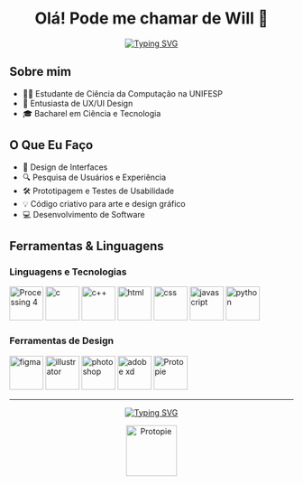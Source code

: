 <p align="center">
    <h1 align="center"><strong>Olá! Pode me chamar de Will 👋</strong></h1>
</p>

<p align="center">
<a href="https://git.io/typing-svg"><img src="https://readme-typing-svg.herokuapp.com?font=Poppins&weight=600&pause=1000&color=4593F8&center=true&vCenter=true&repeat=false&random=false&width=435&lines=Vamos+construir+algo+juntos!?%3F" alt="Typing SVG" /></a>
</p>

## Sobre mim

- 👨‍💻 Estudante de Ciência da Computação na UNIFESP  
- 🌟 Entusiasta de UX/UI Design  
- 🎓 Bacharel em Ciência e Tecnologia

## O Que Eu Faço

- 🎨 Design de Interfaces  
- 🔍 Pesquisa de Usuários e Experiência  
- 🛠️ Prototipagem e Testes de Usabilidade
- 💡 Código criativo para arte e design gráfico
- 💻 Desenvolvimento de Software  


## Ferramentas & Linguagens 

### Linguagens e Tecnologias

<a target="_blank" rel="noreferrer"> <img src="https://blogger.googleusercontent.com/img/b/R29vZ2xl/AVvXsEjUARzy1V4sa6JL6saF9zrHU5WEAx2XKEAwWECTKu-ibfm24Pr8gEy4qLSnSswUZbjo4lh_q9ArZVrCAT4uTtnDrBDTufHlir7grHgPOrVteWXsXr3jjsM6C8wjG-eSuh1ElBK2wsb-v2UwNRWGM45Fizuzko4bn7EPxEt74m9W8Jx-qgx6wCkFS78uees/s320/processing4.png" alt="Processing 4" width="60" height="60"/> </a> 
<a target="_blank" rel="noreferrer"> <img src="https://blogger.googleusercontent.com/img/b/R29vZ2xl/AVvXsEiCeIH2sFGcQc-7WJqq7Yo3yAR8nyFvRZMJNmvsalI0KV_w5hXdcM6XdZ2I18NmY-GmpMIw2rN2ZBc7egQdChTKACJ6q4T204ujB-FfprE0riLkellWbqghbgvQbOxnxwLsrieQB43wfgK8zNvv3vbILuTiFuehQPz5Pw7X-Yf2xsn9w9XPHfoEKlfazMA/s320/c.png" alt="c" width="60" height="60"/> </a> 
<a target="_blank" rel="noreferrer"> <img src="https://blogger.googleusercontent.com/img/b/R29vZ2xl/AVvXsEi9SXJ-U19HlDuZabl7OYhhcCHRSJI4D60NYZOiGIc4f38z7kDpey3Tc9siTVFgWbmDJSkXI4d7L9Mz5GAQ3z_ufHbYDcZq6xDncSvSRTZjoVE4B7yhIc8F4vT8f1iNCut8YclnZI51DJKiviWxtCt8a7AuFCFzDezL7ipmPKFTsy6OTSBih7j0mNfHrZA/s320/cpp.png" alt="c++" width="60" height="60"/> </a> 
<a target="_blank" rel="noreferrer"> <img src="https://blogger.googleusercontent.com/img/b/R29vZ2xl/AVvXsEj8lAhu3fJxVWa2-6HrmMfVM1e8vNRmzG3-FY1iakc6AgA_eKudhz9zqiFRfig5xOzbcDH_zdlZpCXWJPKo5FaTcmJC8DsyXDuLuSCj6VquPhYbTDBp5AtIeyWPCY86jTI9NwVKTNXPu6KLaQIXf8byQwEV1VywG64R8IeQkJC_QxmAVEgVGxEIQRWiLA0/s320/html.png" alt="html" width="60" height="60"/> </a> 
<a target="_blank" rel="noreferrer"> <img src="https://blogger.googleusercontent.com/img/b/R29vZ2xl/AVvXsEhJVhQvbdIJ7btKIUalwVsD_jSS4cxWPFJ50bOfTVqQEpdVR0jUjZ9ydoBz6etB3hGu6sW9vmA0bzyCQB78HKrs5ZlRAFU4L77kiolJ7xRranGFpJmMAuMvOX-Acc6SFhvFyTgVntxryrhINF-qoZHvFF07eufzaRQeOHZGgg_D-fLUyB3CeCS48w296qw/s320/css.png" alt="css" width="60" height="60"/> </a> 
<a target="_blank" rel="noreferrer"> <img src="https://blogger.googleusercontent.com/img/b/R29vZ2xl/AVvXsEjJ3TFr1_6rtSjWamjskeVt9v8qxFw8uU_QmSJohnaUr1hoi6s8jLb7cuPgvd73i4Pul3WTHVNNmQZqc0b-qc8z05pcQBu2SYYi5bED8gGbjoKdDbbUg5AmJRnp8tE3oFKZzZfwfqk2Vqo8xFiBiWCa_wBJRRlri8a4wGi8p8CFDVxX4p3FJfaKlCWByZ4/s320/javascript.png" alt="javascript" width="60" height="60"/> </a> 
<a target="_blank" rel="noreferrer"> <img src="https://blogger.googleusercontent.com/img/b/R29vZ2xl/AVvXsEinFBcjdd2UO41qAs_V5XU_brPOmt0IkMRRuZ1DqmrLZN7_6SwjE_q91aXTXYpCZ-6XBXlGmVTADF3tCuFV7DbXQlc8zAuFb-uzB3yefXJ2h_QJp0dhvrwEu0XnRl-xvNw91-VW4vv-twfvqbEKBt5iTwkLSC5z3Y5l6ijH-3Xd6-Apv4g0QjuIpd8muZY/s320/python.png" alt="python" width="60" height="60"/> </a> 

### Ferramentas de Design
<a target="_blank" rel="noreferrer"> <img src="https://blogger.googleusercontent.com/img/b/R29vZ2xl/AVvXsEgDEPjdpmxq8S29w7UeKQ1TepG4fbOv8fmgTu5UNe5ERjgetWq2oOXfhJg00Uyckdbg4C8y1wvKLbgSNQrCfy2l8PmcV5NNXpR_Gbza2A8Vhdijl_m41gAp3bqHQKuJ1c3Ey9UdJ7tTzbNEc7Lq4qXC8I4t_tEA6q2O8LRwz99AqZdWJlCstUa1lyugP1k/s320/figma.png" alt="figma" width="60" height="60"/> </a> 
<a target="_blank" rel="noreferrer"> <img src="https://blogger.googleusercontent.com/img/b/R29vZ2xl/AVvXsEgum4gkMXWyWhzHsIp6HioXZqsOzMEhDXbZbzu9iAdikQF4Nqd1Q_rtSfAkVJccptrJmhvH3sDTcX497CSatb9ePfDXdZZMoLlTraai_p-VZJOVZxzcy2YpXXDkubtfg9eW94O-MfJO6skSNbWNjjADvx8hMfErkDpHbU_pA9cKmyR_zXilEj1FCHy9HJc/s320/illustrator.png" alt="illustrator" width="60" height="60"/> </a> 
<a target="_blank" rel="noreferrer"> <img src="https://blogger.googleusercontent.com/img/b/R29vZ2xl/AVvXsEgvJYByKHwcQo4ZB6vEczxO0ygtiXYxsoCUMg5vMhYjrnppcZbrsUVuw-iUvVzD5AXRwu-yeDV_g4MQ_0gfKJWocF_K_lGAAnD4BtIk7MISePgjjsDHtheBMV1S5-XhHZA1wg4itCCHBbQji2nw6OYZxtebJac1KRNhleZqFUOOWN5sReaOIq6fGzgMoU8/s320/photoshop.pngg" alt="photoshop" width="60" height="60"/> </a> 
<a target="_blank" rel="noreferrer"> <img src="https://blogger.googleusercontent.com/img/b/R29vZ2xl/AVvXsEgYS7Q4u097hNGIflQ1YCYcZGGpb_OIZq3CsNdON301-jNMDiQkmLnh7V9ia2yeYvcp2AQ4ygwFzuulGMbp5nlHiP3Z3SDcqTqXRAVRwXx8rXhNM6cmrn_g8P-rXvNHAHH1tB_AUpDddVLKLtyjgFB4Dld7LainM07T9CKO6_0OV6R84Eirg1kuBDtCM4E/s320/xd.png" alt="adobe xd" width="60" height="60"/> </a> 
<a target="_blank" rel="noreferrer"> <img src="https://blogger.googleusercontent.com/img/b/R29vZ2xl/AVvXsEilmgjhXReU-y6pN55XDukG4KjndpdAUrPV5Bj_LjZCConctMlGivWiKme4Bjd6WJmEHH-eTAibY-3mYLvwPjMWQbgSAVvL-egwCyEezOiOi2FddaPUkMuzIAsDRUbjPP1EbVftD59Wli9ek3NDobtF40x7KLMX0niTOwoe7Y43Z7gENhJ3Ou9GalG_9OY/s320/protopie.png" alt="Protopie" width="60" height="60"/> </a> 

--- 

<p align="center">
<a href="https://git.io/typing-svg"><img src="https://readme-typing-svg.herokuapp.com?font=Poppins&weight=600&pause=1000&color=4593F8&center=true&vCenter=true&repeat=false&random=false&width=435&lines=Obrigado+pela+visita!+•᎑•%3F" alt="Typing SVG" /></a>
</p>

<p align="center">
<a target="_blank" rel="noreferrer"> <img src="https://blogger.googleusercontent.com/img/b/R29vZ2xl/AVvXsEhpWoT47fxCRzqCb7VB8sd6FIasyeWlTfryYLTmfbH5aKXYTno7ifNmo44WELbW8inkTYYR3uNKwNFIwCXGHIvBKzszxpnft9SGosqgaqaRnyctwivTr3KBJ6Jumjwz21eeanJvKDdCI3ITBZrUZk0zFwoK6JmncYfYEcEuP9tfijXGTAAcB8kleVdyjto/s1600/cat.gif" alt="Protopie" width="90" height="90"/> </a> 
</p>
